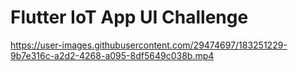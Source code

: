 # Flutter IoT App UI Challenge


https://user-images.githubusercontent.com/29474697/183251229-9b7e316c-a2d2-4268-a095-8df5649c038b.mp4

